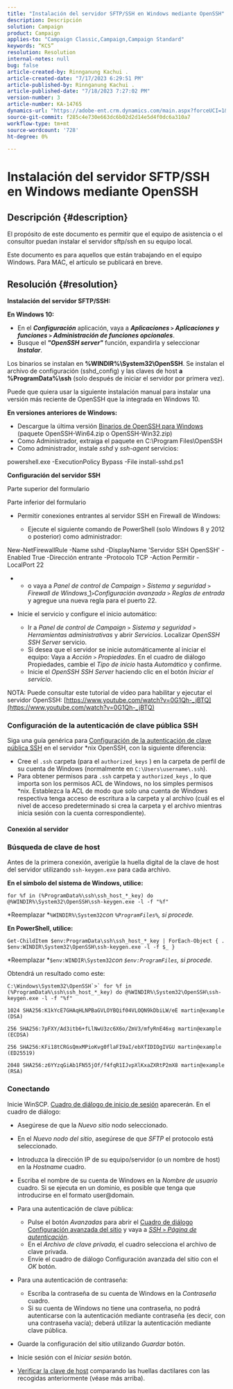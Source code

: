 ```yaml
---
title: "Instalación del servidor SFTP/SSH en Windows mediante OpenSSH"
description: Descripción
solution: Campaign
product: Campaign
applies-to: "Campaign Classic,Campaign,Campaign Standard"
keywords: “KCS”
resolution: Resolution
internal-notes: null
bug: false
article-created-by: Rinnganung Kachui .
article-created-date: "7/17/2023 6:29:51 PM"
article-published-by: Rinnganung Kachui .
article-published-date: "7/18/2023 7:27:02 PM"
version-number: 3
article-number: KA-14765
dynamics-url: "https://adobe-ent.crm.dynamics.com/main.aspx?forceUCI=1&pagetype=entityrecord&etn=knowledgearticle&id=d87df7e8-cf24-ee11-9cbd-6045bd0065f9"
source-git-commit: f285c4e730e663dc6b02d2d14e5d4f0dc6a310a7
workflow-type: tm+mt
source-wordcount: '728'
ht-degree: 0%

---
```


# Instalación del servidor SFTP/SSH en Windows mediante OpenSSH

## Descripción {#description}


El propósito de este documento es permitir que el equipo de asistencia o el consultor puedan instalar el servidor sftp/ssh en su equipo local.

Este documento es para aquellos que están trabajando en el equipo Windows. Para MAC, el artículo se publicará en breve.


## Resolución {#resolution}


<b>Instalación del servidor SFTP/SSH:</b>

<b>En Windows 10:</b>

- En el <b>*Configuración</b>* aplicación, vaya a <b>*Aplicaciones `>`  Aplicaciones y funciones `>`  Administración de funciones opcionales</b>*.
- Busque el <b>*&quot;OpenSSH server&quot;</b>* función, expandirla y seleccionar <b>*Instalar</b>*.


Los binarios se instalan en <b>%WINDIR%\System32\OpenSSH</b>. Se instalan el archivo de configuración (sshd_config) y las claves de host <b>a %ProgramData%\ssh</b> (solo después de iniciar el servidor por primera vez).

Puede que quiera usar la siguiente instalación manual para instalar una versión más reciente de OpenSSH que la integrada en Windows 10.

<b>En versiones anteriores de Windows:</b>

- Descargue la última versión [Binarios de OpenSSH para Windows](https://github.com/PowerShell/Win32-OpenSSH/releases "https://github.com/PowerShell/Win32-OpenSSH/releases") (paquete OpenSSH-Win64.zip o OpenSSH-Win32.zip)
- Como Administrador, extraiga el paquete en C:\Program Files\OpenSSH
- Como administrador, instale *sshd* y *ssh-agent* servicios:


powershell.exe -ExecutionPolicy Bypass -File install-sshd.ps1



<b>Configuración del servidor SSH</b>

Parte superior del formulario

Parte inferior del formulario

- Permitir conexiones entrantes al servidor SSH en Firewall de Windows:

   - Ejecute el siguiente comando de PowerShell (solo Windows 8 y 2012 o posterior) como administrador:


New-NetFirewallRule -Name sshd -DisplayName &#39;Servidor SSH OpenSSH&#39; -Enabled True -Dirección entrante -Protocolo TCP -Action Permitir -LocalPort 22

- 
   - o vaya a *Panel de control de Campaign `>`  Sistema y seguridad `>`  Firewall de Windows*[ 1](https://winscp.net/eng/docs/guide_windows_openssh_server#fn1)*`>`Configuración avanzada `>`  Reglas de entrada* y agregue una nueva regla para el puerto 22.
- Inicie el servicio y configure el inicio automático:

   - Ir a *Panel de control de Campaign `>`  Sistema y seguridad `>`  Herramientas administrativas* y abrir *Servicios*. Localizar *OpenSSH SSH Server* servicio.
   - Si desea que el servidor se inicie automáticamente al iniciar el equipo: Vaya a *Acción `>`  Propiedades*. En el cuadro de diálogo Propiedades, cambie el *Tipo de inicio* hasta *Automático* y confirme.
   - Inicie el *OpenSSH SSH Server* haciendo clic en el botón *Iniciar el servicio*.


NOTA: Puede consultar este tutorial de vídeo para habilitar y ejecutar el servidor OpenSSH: [https://www.youtube.com/watch?v=0G1Qh-_jBTQ](https://www.youtube.com/watch?v=0G1Qh-_jBTQ)





### Configuración de la autenticación de clave pública SSH



Siga una guía genérica para [Configuración de la autenticación de clave pública SSH](https://winscp.net/eng/docs/guide_public_key) en el servidor \*nix OpenSSH, con la siguiente diferencia:

- Cree el `.ssh` carpeta (para el `authorized_keys` ) en la carpeta de perfil de su cuenta de Windows (normalmente en `C:\Users\username\.ssh`).
- Para obtener permisos para `.ssh` carpeta y `authorized_keys` , lo que importa son los permisos ACL de Windows, no los simples permisos \*nix. Establezca la ACL de modo que solo una cuenta de Windows respectiva tenga acceso de escritura a la carpeta y al archivo (cuál es el nivel de acceso predeterminado si crea la carpeta y el archivo mientras inicia sesión con la cuenta correspondiente).




#### Conexión al servidor



### <b>Búsqueda de clave de host</b>

Antes de la primera conexión, averigüe la huella digital de la clave de host del servidor utilizando `ssh-keygen.exe` para cada archivo.

<b>En el símbolo del sistema de Windows, utilice: </b>


```
for %f in (%ProgramData%\ssh\ssh_host_*_key) do @%WINDIR%\System32\OpenSSH\ssh-keygen.exe -l -f "%f"
```


*Reemplazar *`%WINDIR%\System32`*con *`%ProgramFiles%`*, si procede.*

<b>En PowerShell, utilice: </b>


```
Get-ChildItem $env:ProgramData\ssh\ssh_host_*_key | ForEach-Object { . $env:WINDIR\System32\OpenSSH\ssh-keygen.exe -l -f $_ }
```


*Reemplazar *`$env:WINDIR\System32`*con *`$env:ProgramFiles`*, si procede.*

Obtendrá un resultado como este:


```
C:\Windows\System32\OpenSSH`>` for %f in (%ProgramData%\ssh\ssh_host_*_key) do @%WINDIR%\System32\OpenSSH\ssh-keygen.exe -l -f "%f"
```



```
1024 SHA256:K1kYcE7GHAqHLNPBaGVLOYBQif04VLOQN9kDbiLW/eE martin@example (DSA)
```



```
256 SHA256:7pFXY/Ad3itb6+fLlNwU3zc6X6o/ZmV3/mfyRnE46xg martin@example (ECDSA)
```



```
256 SHA256:KFi18tCRGsQmxMPioKvg0flaFI9aI/ebXfIDIOgIVGU martin@example (ED25519)
```



```
2048 SHA256:z6YYzqGiAb1FN55jOf/f4fqR1IJvpXlKxaZXRtP2mX8 martin@example (RSA)
```




### Conectando



Inicie WinSCP. [Cuadro de diálogo de inicio de sesión](https://winscp.net/eng/docs/ui_login) aparecerán. En el cuadro de diálogo:

- Asegúrese de que la *Nuevo sitio* nodo seleccionado.
- En el *Nuevo nodo del sitio*, asegúrese de que *SFTP* el protocolo está seleccionado.
- Introduzca la dirección IP de su equipo/servidor (o un nombre de host) en la *Hostname* cuadro.
- Escriba el nombre de su cuenta de Windows en la *Nombre de usuario* cuadro. Si se ejecuta en un dominio, es posible que tenga que introducirse en el formato user@domain.
- Para una autenticación de clave pública:

   - Pulse el botón *Avanzadas* para abrir el [Cuadro de diálogo Configuración avanzada del sitio](https://winscp.net/eng/docs/ui_login_advanced) y vaya a *[SSH `>`  Página de autenticación](https://winscp.net/eng/docs/ui_login_authentication)*.
   - En el *Archivo de clave privada,* el cuadro selecciona el archivo de clave privada.
   - Envíe el cuadro de diálogo Configuración avanzada del sitio con el *OK* botón.
- Para una autenticación de contraseña:

   - Escriba la contraseña de su cuenta de Windows en la *Contraseña* cuadro.
   - Si su cuenta de Windows no tiene una contraseña, no podrá autenticarse con la autenticación mediante contraseña (es decir, con una contraseña vacía); deberá utilizar la autenticación mediante clave pública.
- Guarde la configuración del sitio utilizando *Guardar* botón.
- Inicie sesión con el *Iniciar sesión* botón.
- [Verificar la clave de host](https://winscp.net/eng/docs/ssh_verifying_the_host_key) comparando las huellas dactilares con las recogidas anteriormente (véase más arriba).



